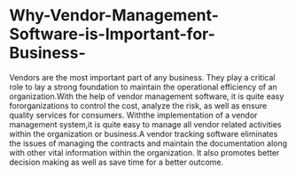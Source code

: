 # Why-Vendor-Management-Software-is-Important-for-Business-
Vendors are the most important part of any business. They play a critical role to lay a strong foundation to maintain the operational efficiency of an organization.With the help of vendor management software, it is quite easy fororganizations to control the cost, analyze the risk, as well as ensure quality services for consumers.  Withthe implementation of a vendor management system,it is quite easy to manage all vendor related activities within the organization or business.A vendor tracking software eliminates the issues of managing the contracts and maintain the documentation along with other vital information within the organization. It also promotes better decision making as well as save time for a better outcome.
